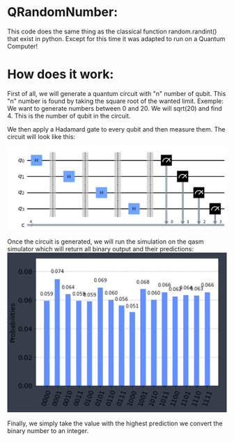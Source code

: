 # QRandomNumber:

This code does the same thing as the classical function random.randint() that exist in python. Except for this time it was adapted to run on a Quantum Computer!

# How does it work:
First of all, we will generate a quantum circuit with "n" number of qubit. This "n" number is found by taking the square root of the wanted limit. 
Exemple: We want to generate numbers between 0 and 20. We will sqrt(20) and find 4. This is the number of qubit in the circuit. 

We then apply a Hadamard gate to every qubit and then measure them. 
The circuit will look like this: 

![Screenshot](circuit.PNG)

Once the circuit is generated, we will run the simulation on the qasm simulator which will return all binary output and their predictions:
![Screenshot](prob.PNG)

Finally, we simply take the value with the highest prediction we convert the binary number to an integer. 
